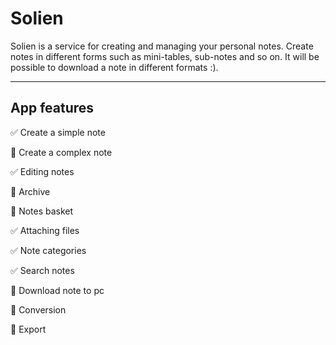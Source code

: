 # Solien 
Solien is a service for creating and managing your personal notes. Create notes in different forms such as mini-tables, sub-notes and so on. It will be possible to download a note in different formats :).

___
## App features

:white_check_mark: Create a simple note

:black_square_button: Сreate a complex note

:white_check_mark: Editing notes

:black_square_button: Archive 

:black_square_button: Notes basket

:white_check_mark: Attaching files

:white_check_mark: Note categories

:white_check_mark: Search notes

:black_square_button: Download note to pc

:black_square_button: Conversion

:black_square_button: Export
